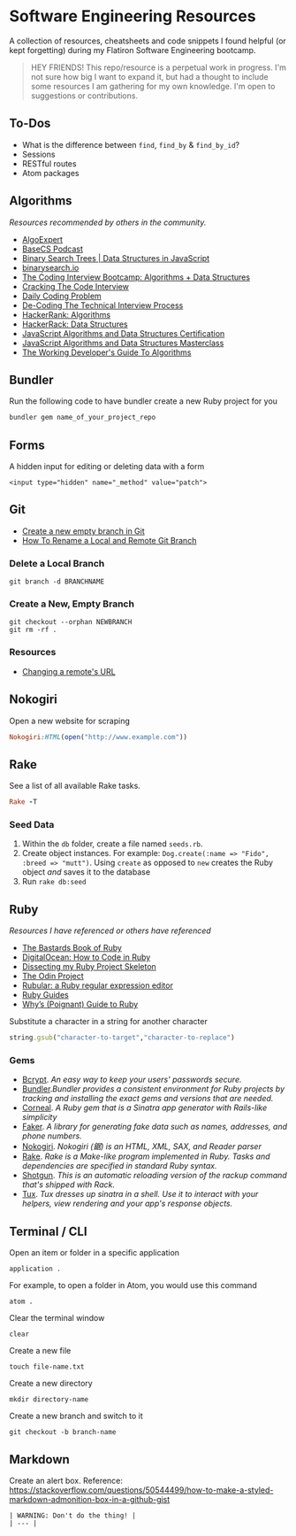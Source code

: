# Software Engineering Resources

A collection of resources, cheatsheets and code snippets I found helpful (or kept forgetting) during my Flatiron Software Engineering bootcamp.

> HEY FRIENDS! This repo/resource is a perpetual work in progress. I'm not sure how big I want to expand it, but had a thought to include some resources I am gathering for my own knowledge. I'm open to suggestions or contributions.

## To-Dos

- What is the difference between `find`, `find_by` & `find_by_id`?
- Sessions
- RESTful routes
- Atom packages

## Algorithms

_Resources recommended by others in the community._

- [AlgoExpert](https://www.algoexpert.io/)
- [BaseCS Podcast](https://www.codenewbie.org/basecs)
- [Binary Search Trees | Data Structures in JavaScript](https://www.youtube.com/watch?v=6JeuJRqKJrI&feature=youtu.be)
- [binarysearch.io](https://binarysearch.io/)
- [The Coding Interview Bootcamp: Algorithms + Data Structures](https://www.udemy.com/course/coding-interview-bootcamp-algorithms-and-data-structure/)
- [Cracking The Code Interview](https://www.youtube.com/playlist?list=PLX6IKgS15Ue02WDPRCmYKuZicQHit9kFt)
- [Daily Coding Problem](https://www.dailycodingproblem.com/)
- [De-Coding The Technical Interview Process](https://technicalinterviews.dev/)
- [HackerRank: Algorithms](https://www.youtube.com/playlist?list=PLI1t_8YX-ApvMthLj56t1Rf-Buio5Y8KL)
- [HackerRack: Data Structures](https://www.youtube.com/watch?v=IhJGJG-9Dx8&list=PLI1t_8YX-Apv-UiRlnZwqqrRT8D1RhriX)
- [JavaScript Algorithms and Data Structures Certification](https://www.freecodecamp.org/learn)
- [JavaScript Algorithms and Data Structures Masterclass](https://www.udemy.com/course/js-algorithms-and-data-structures-masterclass/)
- [The Working Developer's Guide To Algorithms](https://scrimba.com/course/galgorithmsguide)

## Bundler

Run the following code to have bundler create a new Ruby project for you

```ruby
bundler gem name_of_your_project_repo
```

## Forms

A hidden input for editing or deleting data with a form

```
<input type="hidden" name="_method" value="patch">
```

## Git

- [Create a new empty branch in Git](https://gist.github.com/ozh/4734410)
- [How To Rename a Local and Remote Git Branch](https://linuxize.com/post/how-to-rename-local-and-remote-git-branch/)

### Delete a Local Branch

```git
git branch -d BRANCHNAME
```

### Create a New, Empty Branch

```git
git checkout --orphan NEWBRANCH
git rm -rf .
```

### Resources

- [Changing a remote's URL](https://docs.github.com/en/free-pro-team@latest/github/using-git/changing-a-remotes-url)

## Nokogiri

Open a new website for scraping

```ruby
Nokogiri:HTML(open("http://www.example.com"))
```

## Rake

See a list of all available Rake tasks.

```ruby
Rake -T
```

### Seed Data

1. Within the `db` folder, create a file named `seeds.rb`.
1. Create object instances. For example:
`Dog.create(:name => "Fido", :breed => "mutt")`. Using `create` as opposed to `new` creates the Ruby object _and_ saves it to the database
1. Run `rake db:seed`

## Ruby

_Resources I have referenced or others have referenced_

- [The Bastards Book of Ruby](http://ruby.bastardsbook.com/)
- [DigitalOcean: How to Code in Ruby](https://www.digitalocean.com/community/tutorial_series/how-to-code-in-ruby)
- [Dissecting my Ruby Project Skeleton](https://dev.to/maxwell_dev/dissecting-my-ruby-project-skeleton-4pd7)
- [The Odin Project](https://www.theodinproject.com/courses/ruby-on-rails)
- [Rubular: a Ruby regular expression editor](https://rubular.com/)
- [Ruby Guides](https://www.rubyguides.com/)
- [Why’s (Poignant) Guide to Ruby](https://poignant.guide/book/)


Substitute a character in a string for another character

```ruby
string.gsub("character-to-target","character-to-replace")
```

### Gems

- [Bcrypt](https://github.com/codahale/bcrypt-ruby). _An easy way to keep your users' passwords secure._
- [Bundler](https://bundler.io/)._Bundler provides a consistent environment for Ruby projects by tracking and installing the exact gems and versions that are needed._
- [Corneal](https://github.com/thebrianemory/corneal). _A Ruby gem that is a Sinatra app generator with Rails-like simplicity_
- [Faker](https://github.com/faker-ruby/faker). _A library for generating fake data such as names, addresses, and phone numbers._
- [Nokogiri](https://github.com/sparklemotion/nokogiri). _Nokogiri (鋸) is an HTML, XML, SAX, and Reader parser_
- [Rake](https://github.com/ruby/rake). _Rake is a Make-like program implemented in Ruby. Tasks and dependencies are specified in standard Ruby syntax._
- [Shotgun](https://github.com/rtomayko/shotgun). _This is an automatic reloading version of the rackup command that's shipped with Rack._
- [Tux](https://github.com/cldwalker/tux). _Tux dresses up sinatra in a shell. Use it to interact with your helpers, view rendering and your app's response objects._

## Terminal / CLI

Open an item or folder in a specific application
```
application .
```

For example, to open a folder in Atom, you would use this command

```
atom .
```

Clear the terminal window

```
clear
```

Create a new file

```
touch file-name.txt
```

Create a new directory

```
mkdir directory-name
```

Create a new branch and switch to it

```
git checkout -b branch-name
```

## Markdown

Create an alert box. Reference: https://stackoverflow.com/questions/50544499/how-to-make-a-styled-markdown-admonition-box-in-a-github-gist

```
| WARNING: Don't do the thing! |
| --- |
```
